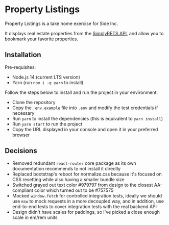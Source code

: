# Property Listings

Property Listings is a take home exercise for Side Inc.

It displays real estate properties from the [SimplyRETS API](https://docs.simplyrets.com/api/index.html#/Listings/get_properties), and allow you to bookmark your favorite properties.

## Installation

Pre-requisites:

- Node.js 14 (current LTS version)
- Yarn (run `npm i -g yarn` to install)

Follow the steps below to install and run the project in your environment:

- Clone the repository
- Copy the `.env.example` file into `.env` and modify the test credentials if necessary
- Run `yarn` to install the dependencies (this is equivalent to `yarn install`)
- Run `yarn start` to run the project
- Copy the URL displayed in your console and open it in your preferred browser

## Decisions

- Removed redundant `react-router` core package as its own documentation recommends to not install it directly
- Replaced bootstrap's reboot for normalize.css because it's focused on CSS resetting while also having a smaller bundle size
- Switched grayed out text color #979797 from design to the closest AA-compliant color which turned out to be #757575
- Mocked `window.fetch` for controlled integration tests, ideally we should use `msw` to mock requests in a more decoupled way, and in addition, use end-to-end tests to cover integration tests with the real backend API
- Design didn't have scales for paddings, so I've picked a close enough scale in em/rem units
